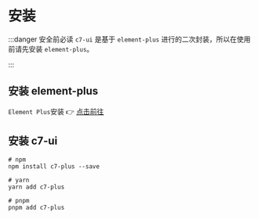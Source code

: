 # 安装
:::danger 安全前必读
`c7-ui` 是基于 `element-plus` 进行的二次封装，所以在使用前请先安装 `element-plus`。

:::
## 安装 element-plus
`Element Plus`安装 👉 [点击前往](https://element-plus.org/zh-CN/guide/installation.html)

## 安装 c7-ui
```shell
# npm
npm install c7-plus --save

# yarn
yarn add c7-plus

# pnpm
pnpm add c7-plus
```



